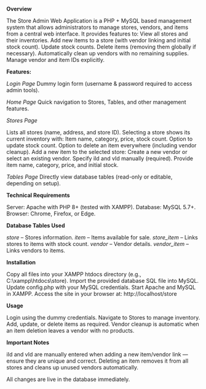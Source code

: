 **Overview**

The Store Admin Web Application is a PHP + MySQL based management system that allows administrators to manage stores, vendors, and items from a central web interface.
It provides features to:
  View all stores and their inventories.
  Add new items to a store (with vendor linking and initial stock count).
  Update stock counts.
  Delete items (removing them globally if necessary).
  Automatically clean up vendors with no remaining supplies.
  Manage vendor and item IDs explicitly.

**Features:**

_Login Page_
Dummy login form (username & password required to access admin tools).

_Home Page_
Quick navigation to Stores, Tables, and other management features.

_Stores Page_

Lists all stores (name, address, and store ID).
Selecting a store shows its current inventory with:
  Item name, category, price, stock count.
  Option to update stock count.
  Option to delete an item everywhere (including vendor cleanup).
Add a new item to the selected store:
  Create a new vendor or select an existing vendor.
  Specify iId and vId manually (required).
  Provide item name, category, price, and initial stock.

_Tables Page_
Directly view database tables (read-only or editable, depending on setup).

**Technical Requirements**

Server: Apache with PHP 8+ (tested with XAMPP).
Database: MySQL 5.7+.
Browser: Chrome, Firefox, or Edge.

**Database Tables Used**

_store_ – Stores information.
_item_ – Items available for sale.
_store_item_ – Links stores to items with stock count.
_vendor_ – Vendor details.
_vendor_item_ – Links vendors to items.

**Installation**

Copy all files into your XAMPP htdocs directory (e.g., C:\xampp\htdocs\store).
Import the provided database SQL file into MySQL.
Update config.php with your MySQL credentials.
Start Apache and MySQL in XAMPP.
Access the site in your browser at: http://localhost/store

**Usage**

Login using the dummy credentials.
Navigate to Stores to manage inventory.
Add, update, or delete items as required.
Vendor cleanup is automatic when an item deletion leaves a vendor with no products.

**Important Notes**

iId and vId are manually entered when adding a new item/vendor link — ensure they are unique and correct.
Deleting an item removes it from all stores and cleans up unused vendors automatically.

All changes are live in the database immediately.
